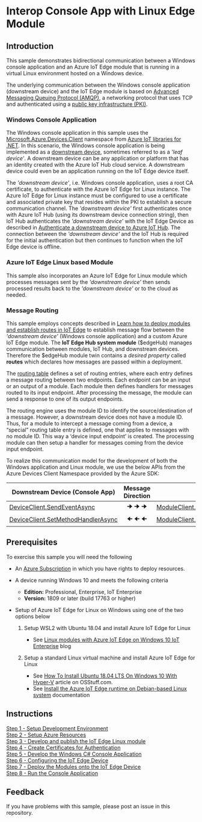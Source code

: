 # Interop Console App with Linux Edge Module

## Introduction
This sample demonstrates bidirectional communication between a Windows console application and an Azure IoT Edge module that is running in a virtual Linux environment hosted on a Windows device.

The underlying communication between the Windows console application (downstream device) and the IoT Edge module is based on [Advanced Messaging Queuing Protocol (AMQP)](https://docs.microsoft.com/azure/iot-hub/iot-hub-amqp-support), a networking protocol that uses TCP and authenticated using a [public key infrastructure (PKI)](https://en.wikipedia.org/wiki/Public_key_infrastructure).  

### Windows Console Application
The Windows console application in this sample uses the [Microsoft.Azure.Devices.Client](https://docs.microsoft.com/dotnet/api/microsoft.azure.devices.client.deviceclient?view=azure-dotnet) namespace from [Azure IoT libraries for .NET](https://docs.microsoft.com/dotnet/api/overview/azure/iot?view=azure-dotnet).  In this scenario, the Windows console application is being implemented as a [downstream device](https://docs.microsoft.com/azure/iot-edge/how-to-connect-downstream-device), sometimes referred to as a _'leaf device'_. A downstream device can be any application or platform that has an identity created with the Azure IoT Hub cloud service.  A downstream device could even be an application running on the IoT Edge device itself. 

The _'downstream device'_, i.e. Windows console application, uses a root CA certificate, to authenticate with the Azure IoT Edge for Linux instance.  The Azure IoT Edge for Linux instance must be configured to use a certificate and associated private key that resides within the PKI to establish a secure communication channel.  The _'downstream device'_ first authenticates once with Azure IoT Hub (using its downstream device connection string), then IoT Hub authenticates the _'downstream device'_ with the IoT Edge Device as described in [Authenticate a downstream device to Azure IoT Hub](https://docs.microsoft.com/azure/iot-edge/how-to-authenticate-downstream-device).  The connection between the _'downstream device'_ and the IoT Hub is required for the initial authentication but then continues to function when the IoT Edge device is offline.


### Azure IoT Edge Linux based Module 
This sample also incorporates an Azure IoT Edge for Linux module which processes messages sent by the _'downstream device'_ then sends processed results back to the _'downstream device'_ or to the cloud as needed.

### Message Routing
This sample employs concepts described in [Learn how to deploy modules and establish routes in IoT Edge](https://docs.microsoft.com/azure/iot-edge/module-composition) to establish message flow between the _'downstream device'_ (Windows console application) and a custom Azure IoT Edge module. The **IoT Edge Hub system module** ($edgeHub) manages communication between modules, IoT Hub, and downstream devices.  Therefore the $edgeHub module twin contains a _desired property_ called **routes** which declares how messages are passed within a deployment.

The [routing table](https://docs.microsoft.com/azure/iot-edge/module-composition#declare-routes) defines a set of routing entries, where each entry defines a message routing between two endpoints. Each endpoint can be an input or an output of a module. Each module then defines handlers for messages routed to its input endpoint. After processing the message, the module can send a response to one of its output endpoints.

The routing engine uses the module ID to identify the source/destination of a message. However, a downstream device does not have a module ID. Thus, for a module to intercept a message coming from a device, a “special” routing table entry is defined, one that applies to messages with no module ID. This way a ‘device input endpoint’ is created. The processing module can then setup a handler for messages coming from the device input endpoint.

To realize this communication model for the development of both the Windows application and Linux module, we use the below APIs from the Azure Devices Client Namespace provided by the Azure SDK:  

<center>

| Downstream Device (Console App) | Message Direction | Edge Module |
|-------------------|:-----------:|-------------|
| [DeviceClient.SendEventAsync](https://docs.microsoft.com/dotnet/api/microsoft.azure.devices.client.deviceclient.sendeventasync?view=azure-dotnet) | 🠊 🠊 🠊 | [ModuleClient.SetInputMessageHandlerAsync](https://docs.microsoft.com/dotnet/api/microsoft.azure.devices.client.moduleclient.setmessagehandlerasync?view=azure-dotnet) | 
| [DeviceClient.SetMethodHandlerAsync](https://docs.microsoft.com/dotnet/api/microsoft.azure.devices.client.deviceclient.setmethodhandlerasync?view=azure-dotnet) | 🠈 🠈 🠈  | [ModuleClient.InvokeMethodAsync](https://docs.microsoft.com/dotnet/api/microsoft.azure.devices.client.moduleclient.invokemethodasync?view=azure-dotnet) | 

</center>

## Prerequisites
To exercise this sample you will need the following
* An [Azure Subscription](https://azure.microsoft.com/free/) in which you have rights to deploy resources.  
* A device running Windows 10 and meets the following criteria
   * **Edition:** Professional, Enterprise, IoT Enterprise  
   * **Version:** 1809 or later (build 17763 or higher)

* Setup of Azure IoT Edge for Linux on Windows using one of the two options below

    1.  Setup WSL2 with Ubuntu 18.04 and install Azure IoT Edge for Linux 
        * See [Linux modules with Azure IoT Edge on Windows 10 IoT Enterprise](https://aka.ms/winiot-low) blog

    1. Setup a standard Linux virtual machine and install Azure IoT Edge for Linux
        * See [How To Install Ubuntu 18.04 LTS On Windows 10 With Hyper-V](https://www.osstuff.com/how-to-install-ubuntu-18-04-lts-on-windows-10-with-hyper-v/) article on OSStuff.com.
        * See [Install the Azure IoT Edge runtime on Debian-based Linux system](https://docs.microsoft.com/azure/iot-edge/how-to-install-iot-edge-linux) documentation


## Instructions
[Step 1 - Setup Development Environment](./Documentation/Setup%20DevVM.MD)   
[Step 2 - Setup Azure Resources](./Documentation/Setup%20Azure%20Resources.MD)  
[Step 3 - Develop and publish the IoT Edge Linux module](./Documentation/Develop%20and%20publish%20the%20IoT%20edge%20Linux%20module.MD)  
[Step 4 - Create Certificates for Authentication](./Documentation/Create%20Certificates%20for%20Authentication.MD)  
[Step 5 - Develop the Windows C# Console Application](./Documentation/Develop%20the%20Windows%20C%23%20Console%20Application.MD)  
[Step 6 - Configuring the IoT Edge Device](./Documentation/Configuring%20the%20IoT%20Edge%20Device.MD)  
[Step 7 - Deploy the Modules onto the IoT Edge Device](./Documentation/Deploy%20the%20Modules%20onto%20the%20IoT%20Edge%20Device.MD)  
[Step 8 - Run the Console Application](./Documentation/Run%20the%20Console%20Application.MD)  

## Feedback
If you have problems with this sample, please post an issue in this repository.
